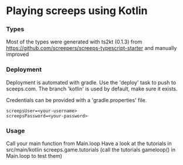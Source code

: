 # Playing screeps using Kotlin

### Types
Most of the types were generated with ts2kt (0.1.3) from https://github.com/screepers/screeps-typescript-starter
and manually improved

### Deployment

Deployment is automated with gradle. 
Use the 'deploy' task to push to sceeps.com. 
The branch 'kotlin' is used by default, make sure it exists.

Credentials can be provided with a 'gradle.properties' file.
    
    screepsUser=<your-username>
    screepsPassword=<your-password>


### Usage

Call your main function from Main.loop
Have a look at the tutorials in src/main/kotlin screeps.game.tutorials (call the tutorials gameloop() in Main.loop to test them)
